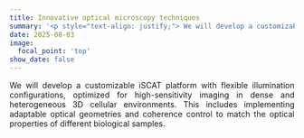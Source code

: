 ```yaml
---
title: Innovative optical microscopy techniques
summary: '<p style="text-align: justify;"> We will develop a customizable iSCAT platform with flexible illumination configurations, optimized for high-sensitivity imaging in dense and heterogeneous 3D cellular environments. This includes implementing adaptable optical geometries and coherence control to match the optical properties of different biological samples. </p>'
date: 2025-08-03
image:
  focal_point: 'top'
show_date: false
---
```


<p style="text-align: justify;">
We will develop a customizable iSCAT platform with flexible illumination configurations, optimized for high-sensitivity imaging in dense and heterogeneous 3D cellular environments. This includes implementing adaptable optical geometries and coherence control to match the optical properties of different biological samples.
</p>

<!--more-->



